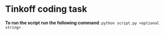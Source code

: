 # Tinkoff coding task
**To run the script run the following command**:
`python script.py <optional string>`

